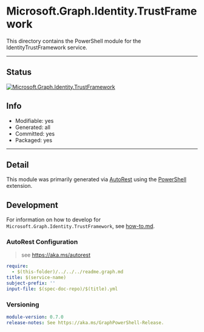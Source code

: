 <!-- region Generated -->
# Microsoft.Graph.Identity.TrustFramework
This directory contains the PowerShell module for the IdentityTrustFramework service.

---
## Status
[![Microsoft.Graph.Identity.TrustFramework](https://img.shields.io/powershellgallery/v/Microsoft.Graph.Identity.TrustFramework.svg?style=flat-square&label=Microsoft.Graph.Identity.TrustFramework "Microsoft.Graph.Identity.TrustFramework")](https://www.powershellgallery.com/packages/Microsoft.Graph.Identity.TrustFramework/)

## Info
- Modifiable: yes
- Generated: all
- Committed: yes
- Packaged: yes

---
## Detail
This module was primarily generated via [AutoRest](https://github.com/Azure/autorest) using the [PowerShell](https://github.com/Azure/autorest.powershell) extension.

## Development
For information on how to develop for `Microsoft.Graph.Identity.TrustFramework`, see [how-to.md](how-to.md).
<!-- endregion -->

### AutoRest Configuration

> see https://aka.ms/autorest

``` yaml
require:
  - $(this-folder)/../../../readme.graph.md
title: $(service-name)
subject-prefix: ''
input-file: $(spec-doc-repo)/$(title).yml
```
### Versioning

``` yaml
module-version: 0.7.0
release-notes: See https://aka.ms/GraphPowerShell-Release.
```
